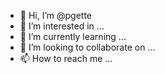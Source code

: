 - 👋 Hi, I’m @pgette
- 👀 I’m interested in ...
- 🌱 I’m currently learning ...
- 💞️ I’m looking to collaborate on ...
- 📫 How to reach me ...

<!---
pgette/pgette is a ✨ special ✨ repository because its `README.md` (this file) appears on your GitHub profile.
You can click the Preview link to take a look at your changes.
--->
